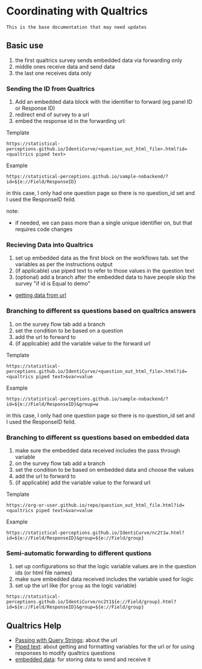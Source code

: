 # Coordinating with Qualtrics 


```{important}
This is the base documentation that may need updates
```

## Basic use

1. the first qualtrics survey sends embedded data via forwarding only
2. middle ones receive data and send data 
3. the last one receives data only

### Sending the ID from Qualtrics

1. Add an embedded data block with the identifier to forward (eg panel ID or Response ID)
2. redirect end of survey to a url
3. embed the response id in the forwarding url:

Template
```
https://statistical-perceptions.github.io/IdentiCurve/<question_out_html_file>.html?id=<qualtrics piped text>
```

Example

```
https://statistical-perceptions.github.io/sample-nobackend/?id=${e://Field/ResponseID}
```
in this case, I only had one question page so there is no question_id set and I used the ResponseID feild. 

note:
- if needed, we can pass more than a single unique identifier on, but that requires code changes


### Recieving Data into Qualtrics

1. set up embedded data as the first block on the workflows tab. set the variables as per the instructions output
2. (if applicable) use piped text to refer to those values in the question text
3. (optional) add a branch after the embedded data to have people skip the survey "if id is Equal to demo" 

- [getting data from url](https://www.qualtrics.com/support/survey-platform/survey-module/survey-flow/standard-elements/embedded-data/#SettingValuesFromTheSurveyURL)


### Branching to different ss questions based on qualtrics answers 

1. on the survey flow tab add a branch
2. set the condition to be based on a question
3. add the url to forward to
4. (if applicable) add the variable value to the forward url 


Template
```
https://statistical-perceptions.github.io/IdentiCurve/<question_out_html_file>.html?id=<qualtrics piped text>&var=value
```

Example

```
https://statistical-perceptions.github.io/sample-nobackend/?id=${e://Field/ResponseID}&group=w
```
in this case, I only had one question page so there is no question_id set and I used the ResponseID feild. 

### Branching to different ss questions based on embedded data

1. make sure the embedded data received includes the pass through variable
2. on the survey flow tab add a branch
3. set the condition to be based on embedded data and choose the values
4. add the url to forward to
5. (if applicable) add the variable value to the forward url 


Template
```
https://org-or-user.github.io/repo/question_out_html_file.html?id=<qualtrics piped text>&var=value
```

Example

```
https://statistical-perceptions.github.io/IdentiCurve/nc2t1w.html?id=${e://Field/ResponseID}&group=${e://Field/group}
```

### Semi-automatic forwarding to different qustions

1. set up configurations so that the logic variable values are in the question ids (or html file names)
2. make sure embedded data received includes the variable used for logic
3. set up the url like (for `group` as the logic variable)


```
https://statistical-perceptions.github.io/IdentiCurve/nc2t1${e://Field/group}.html?id=${e://Field/ResponseID}&group=${e://Field/group}
```
 

## Qualtrics Help 

- [Passing with Query Strings](https://www.qualtrics.com/support/survey-platform/survey-module/survey-flow/standard-elements/passing-information-through-query-strings/): about the url
- [Piped text](https://www.qualtrics.com/support/survey-platform/survey-module/editing-questions/piped-text/piped-text-overview/): about getting and formatting variables for the url or for using responses to modify qualtrics questions
- [embedded data](https://www.qualtrics.com/support/survey-platform/survey-module/survey-flow/standard-elements/embedded-data/): for storing data to send and receive it

